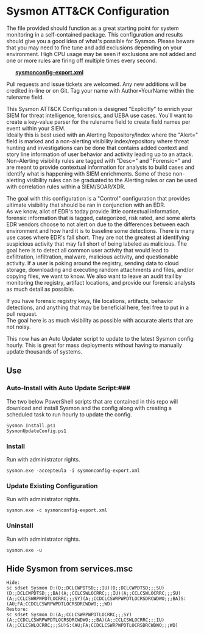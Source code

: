 ﻿# Sysmon ATT&CK Configuration #
The file provided should function as a great starting point for system monitoring in a self-contained package. This configuration and results should give you a good idea of what's possible for Sysmon. Please beware that you may need to fine tune and add exclusions depending on your environment. High CPU usage may be seen if exclusions are not added and one or more rules are firing off multiple times every second. 

&nbsp;&nbsp;&nbsp;&nbsp;&nbsp;&nbsp;**[sysmonconfig-export.xml](https://github.com/NerbalOne/sysmon-config/blob/master/sysmonconfig-export.xml)**

Pull requests and issue tickets are welcomed. Any new additions will be credited in-line or on Git. Tag your name with Author=YourName within the rulename field.

This Sysmon ATT&CK Configuration is designed "Explicitly" to enrich your SIEM for threat intelligence, forensics, and UEBA use cases. You'll want to create a key-value parser for the
rulename field to create field names per event within your SIEM.  
Ideally this is best used with an Alerting Repository/Index where the "Alert=" field is marked and a non-alerting visibility index/repository where threat hunting and investigations can be done 
that contains added context and story line information of user behavior and activity leading up to an attack. Non-Alerting visibility rules are tagged with "Desc=" and "Forensic=" and are
meant to provide contextual information for analysts to build cases and identify what is happening with SIEM enrichments. Some of these non-alerting visibility rules can be graduated 
to the Alerting rules or can be used with correlation rules within a SIEM/SOAR/XDR.  

The goal with this configuration is a "Control" configuration that provides ultimate visibility that should be ran in conjunction with an EDR.  
As we know, allot of EDR's today provide little contextual information, forensic information that is tagged, categorized, risk rated, and some alerts EDR vendors choose to not alert
on due to the differences between each environment and how hard it is to baseline some detections. There is many use cases where EDR's fall short. They are not the greatest at 
identifying suspicious activity that may fall short of being labeled as malicious. The goal here is to detect all common user activity that would lead to exfiltration, infiltration, 
malware, malicious activity, and questionable activity. If a user is poking around the registry, sending data to cloud storage, downloading and executing random attachments and files, and/or
copying files, we want to know. We also want to leave an audit trail by monitoring the registry, artifact locations, and provide our forensic analysts as much detail as possible.

If you have forensic registry keys, file locations, artifacts, behavior detections, and anything that may be beneficial here, feel free to put in a pull request.  
The goal here is as much visibility as possible with accurate alerts that are not noisy.  


This now has an Auto Updater script to update to the latest Sysmon config hourly.  This is great for mass deployments without having to manually update thousands of systems.

## Use ##

### Auto-Install with Auto Update Script:###
The two below PowerShell scripts that are contained in this repo will download and install Sysmon and the config along with creating a scheduled task to run hourly to update the config.
~~~~
Sysmon Install.ps1
SysmonUpdateConfig.ps1
~~~~

### Install ###
Run with administrator rights.
~~~~
sysmon.exe -accepteula -i sysmonconfig-export.xml
~~~~

### Update Existing Configuration ###
Run with administrator rights.
~~~~
sysmon.exe -c sysmonconfig-export.xml
~~~~

### Uninstall ###
Run with administrator rights.
~~~~
sysmon.exe -u
~~~~

## Hide Sysmon from services.msc ##
~~~~
Hide:
sc sdset Sysmon D:(D;;DCLCWPDTSD;;;IU)(D;;DCLCWPDTSD;;;SU)(D;;DCLCWPDTSD;;;BA)(A;;CCLCSWLOCRRC;;;IU)(A;;CCLCSWLOCRRC;;;SU)(A;;CCLCSWRPWPDTLOCRRC;;;SY)(A;;CCDCLCSWRPWPDTLOCRSDRCWDWO;;;BA)S:(AU;FA;CCDCLCSWRPWPDTLOCRSDRCWDWO;;;WD)
Restore:
sc sdset Sysmon D:(A;;CCLCSWRPWPDTLOCRRC;;;SY)(A;;CCDCLCSWRPWPDTLOCRSDRCWDWO;;;BA)(A;;CCLCSWLOCRRC;;;IU)(A;;CCLCSWLOCRRC;;;SU)S:(AU;FA;CCDCLCSWRPWPDTLOCRSDRCWDWO;;;WD)

